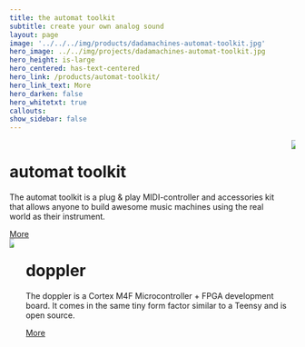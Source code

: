 ```yaml
---
title: the automat toolkit
subtitle: create your own analog sound
layout: page
image: '../../../img/products/dadamachines-automat-toolkit.jpg'
hero_image: ../../img/projects/dadamachines-automat-toolkit.jpg
hero_height: is-large
hero_centered: has-text-centered
hero_link: /products/automat-toolkit/
hero_link_text: More
hero_darken: false
hero_whitetxt: true
callouts:
show_sidebar: false
---
```


<div class="columns mt-4">
    <div class="column">
        <h1 class="is-size-2-desktop">automat toolkit</h1>
        <p class="is-size-5-desktop">The automat toolkit is a plug & play MIDI-controller and accessories kit that allows anyone to build awesome music machines using the real world as their instrument.</p>
        <a href="/products/automat-toolkit/" class="button is-info is-large">More</a>
    </div>
    <div class="column">
        <img src="https://images.weserv.nl/?url=https://dadamachines.com/img/products/dadamachines-automat-toolkit.jpg&w=660&h=371&output=jpg&q=90" />
    </div>
</div>

<div class="columns mt-4">
    <div class="column">
        <img src="https://images.weserv.nl/?url=https://dadamachines.com/img/projects/doppler-003.jpg&w=660&h=440&output=jpg&q=90" />
    </div>
    <div class="column">
        <h1 class="is-size-2-desktop">doppler</h1>
        <p class="is-size-5-desktop">The doppler is a Cortex M4F Microcontroller + FPGA development board. It comes in the same tiny form factor similar to a Teensy and is open source.</p>
        <a href="/products/doppler/" class="button is-info is-large">More</a>
    </div>
</div>
